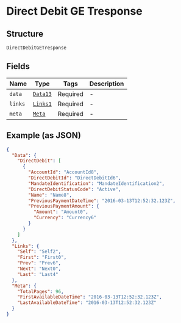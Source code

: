 
# Direct Debit GE Tresponse

## Structure

`DirectDebitGETresponse`

## Fields

| Name | Type | Tags | Description |
|  --- | --- | --- | --- |
| `data` | [`Data13`](../../doc/models/data-13.md) | Required | - |
| `links` | [`Links1`](../../doc/models/links-1.md) | Required | - |
| `meta` | [`Meta`](../../doc/models/meta.md) | Required | - |

## Example (as JSON)

```json
{
  "Data": {
    "DirectDebit": [
      {
        "AccountId": "AccountId8",
        "DirectDebitId": "DirectDebitId6",
        "MandateIdentification": "MandateIdentification2",
        "DirectDebitStatusCode": "Active",
        "Name": "Name8",
        "PreviousPaymentDateTime": "2016-03-13T12:52:32.123Z",
        "PreviousPaymentAmount": {
          "Amount": "Amount0",
          "Currency": "Currency6"
        }
      }
    ]
  },
  "Links": {
    "Self": "Self2",
    "First": "First0",
    "Prev": "Prev6",
    "Next": "Next0",
    "Last": "Last4"
  },
  "Meta": {
    "TotalPages": 96,
    "FirstAvailableDateTime": "2016-03-13T12:52:32.123Z",
    "LastAvailableDateTime": "2016-03-13T12:52:32.123Z"
  }
}
```

